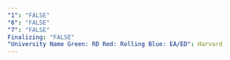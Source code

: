 ```yaml
---
"1": "FALSE"
"6": "FALSE"
"7": "FALSE"
Finalizing: "FALSE"
"University Name Green: RD Red: Rolling Blue: EA/ED": Harvard
---
```

